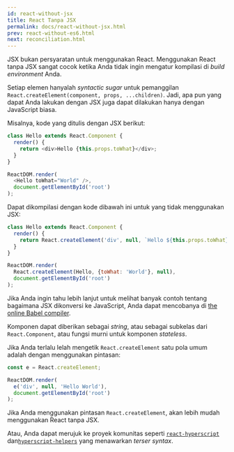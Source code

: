 ```yaml
---
id: react-without-jsx
title: React Tanpa JSX
permalink: docs/react-without-jsx.html
prev: react-without-es6.html
next: reconciliation.html
---
```


JSX bukan persyaratan untuk menggunakan React. Menggunakan React tanpa JSX sangat cocok ketika Anda tidak ingin mengatur kompilasi di *build environment* Anda.

Setiap elemen hanyalah _syntactic sugar_ untuk pemanggilan  `React.createElement(component, props, ...children)`. Jadi, apa pun yang dapat Anda lakukan dengan JSX juga dapat dilakukan hanya dengan JavaScript biasa.

Misalnya, kode yang ditulis dengan JSX berikut:

```js
class Hello extends React.Component {
  render() {
    return <div>Hello {this.props.toWhat}</div>;
  }
}

ReactDOM.render(
  <Hello toWhat="World" />,
  document.getElementById('root')
);
```

Dapat dikompilasi dengan kode dibawah ini untuk yang tidak menggunakan JSX:

```js
class Hello extends React.Component {
  render() {
    return React.createElement('div', null, `Hello ${this.props.toWhat}`);
  }
}

ReactDOM.render(
  React.createElement(Hello, {toWhat: 'World'}, null),
  document.getElementById('root')
);
```

Jika Anda ingin tahu lebih lanjut untuk melihat banyak contoh tentang bagaimana JSX dikonversi ke JavaScript, Anda dapat mencobanya di [the online Babel compiler](babel://jsx-simple-example).

Komponen dapat diberikan sebagai _string_, atau sebagai subkelas dari `React.Component`, atau fungsi murni untuk komponen _stateless_.

Jika Anda terlalu lelah mengetik `React.createElement` satu pola umum adalah dengan menggunakan pintasan:

```js
const e = React.createElement;

ReactDOM.render(
  e('div', null, 'Hello World'),
  document.getElementById('root')
);
```

Jika Anda menggunakan pintasan `React.createElement`, akan lebih mudah menggunakan React tanpa JSX.

Atau, Anda dapat merujuk ke proyek komunitas seperti [`react-hyperscript`](https://github.com/mlmorg/react-hyperscript) dan[`hyperscript-helpers`](https://github.com/ohanhi/hyperscript-helpers) yang menawarkan _terser syntax_.

